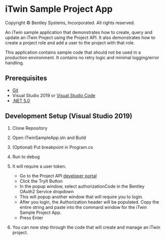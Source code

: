 # iTwin Sample Project App

Copyright © Bentley Systems, Incorporated. All rights reserved.

An iTwin sample application that demonstrates how to create, query and update an iTwin Project using the Project API. It also demonstrates how to create a project role and add a user to the project with that role.

This application contains sample code that should not be used in a production environment. It contains no retry logic and minimal logging/error handling.


## Prerequisites

* [Git](https://git-scm.com/)
* Visual Studio 2019 or [Visual Studio Code](https://code.visualstudio.com/)
* [.NET 5.0](https://dotnet.microsoft.com/download/dotnet/5.0/)


## Development Setup (Visual Studio 2019)

1. Clone Repository

2. Open iTwinSampleApp.sln and Build

3. (Optional) Put breakpoint in Program.cs

4. Run to debug

5. It will require a user token. 

   * Go to the Project API [developer portal](https://developer.bentley.com/api-groups/administration/apis/projects/operations/create-project/)
   * Click the TryIt Button
   * In the popup window, select authorizationCode in the Bentley OAuth2 Service dropdown
   * This will popup another window that will require you to login.
   * After you login, the Authorization header will be populated. Copy the entire string and paste into the command window for the iTwin Sample Project App.
   * Press Enter

6. You can now step through the code that will create and manage an iTwin project.